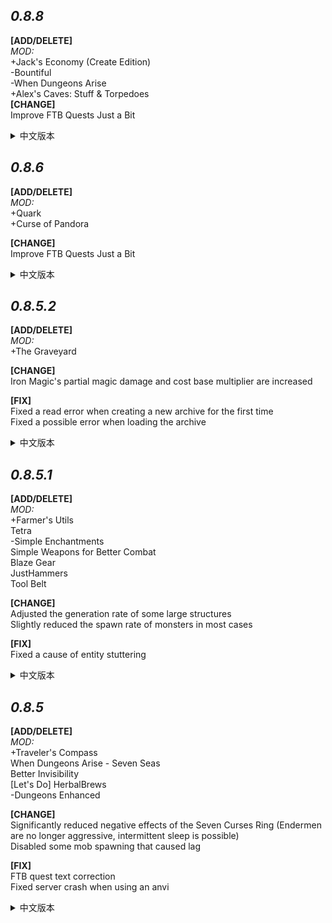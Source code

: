 ***0.8.8***
---
**[ADD/DELETE]**    
*MOD:*  
+Jack's Economy (Create Edition)  
-Bountiful  
-When Dungeons Arise  
+Alex's Caves: Stuff & Torpedoes  
**[CHANGE]**  
Improve FTB Quests Just a Bit  
<details>
<summary>中文版本</summary>

**[ADD/DELETE]**    
*MOD:*  
+Jack's Economy (Create Edition)  
-Bountiful  
-When Dungeons Arise  
+Alex's Caves: Stuff & Torpedoes  
**[改变]**  
新增部分ftb任务
</details>








***0.8.6***
---
**[ADD/DELETE]**  
*MOD:*  
+Quark  
+Curse of Pandora  

**[CHANGE]**  
Improve FTB Quests Just a Bit  
<details>
<summary>中文版本</summary>
  
**[添加/删除]**  
*MOD:*  
+Quark  
+Curse of Pandora  

**[改变]**  
新增部分ftb任务
</details>







***0.8.5.2***
---
**[ADD/DELETE]**  
*MOD:*  
+The Graveyard  

**[CHANGE]**  
Iron Magic's partial magic damage and cost base multiplier are increased  

**[FIX]**  
Fixed a read error when creating a new archive for the first time    
Fixed a possible error when loading the archive    
<details>
<summary>中文版本</summary>
  
**[添加/删除]**  
*MOD:*  
+The Graveyard  

**[改变]**  
铁魔法的部分魔法伤害以及消耗基础倍率增强

**[修复]**  
修复第一次新建存档时的读取错误  
修复存档加载时可能出现的错误  
</details>





***0.8.5.1***
---
**[ADD/DELETE]**  
*MOD:*  
+Farmer's Utils    
Tetra  
-Simple Enchantments  
Simple Weapons for Better Combat  
Blaze Gear  
JustHammers  
Tool Belt

**[CHANGE]**  
Adjusted the generation rate of some large structures    
Slightly reduced the spawn rate of monsters in most cases

**[FIX]**  
Fixed a cause of entity stuttering  
<details>
<summary>中文版本</summary>
  
**[添加/删除]**  
*MOD:*  
+Farmer's Utils    
Tetra  
-Simple Enchantments  
Simple Weapons for Better Combat  
Blaze Gear  
JustHammers  
Tool Belt

**[改变]**  
调整部分大型结构的生成率  
略微降低大部分情况下的怪物生成率

**[修复]**  
修复可能导致的实体卡顿
</details>



***0.8.5***
---
**[ADD/DELETE]**  
*MOD:*  
+Traveler's Compass  
When Dungeons Arise - Seven Seas  
Better Invisibility  
[Let's Do] HerbalBrews  
-Dungeons Enhanced

**[CHANGE]**  
Significantly reduced negative effects of the Seven Curses Ring (Endermen are no longer aggressive, intermittent sleep is possible)  
Disabled some mob spawning that caused lag

**[FIX]**  
FTB quest text correction  
Fixed server crash when using an anvi
<details>
<summary>中文版本</summary>
  
**[添加/删除]**  
*MOD:*  
+Traveler's Compass   
When Dungeons Arise - Seven Seas  
Better Invisibility  
[Let's Do] HerbalBrews  
-Dungeons Enhanced

**[改变]**  
七咒之戒的负面效果大幅度下调(末影人不再具有攻击性,可以间歇性睡觉)  
禁用了部分导致卡顿的生物生成

**[修复]**  
FTB任务文本更正  
修复服务端使用铁砧崩溃
</details>

